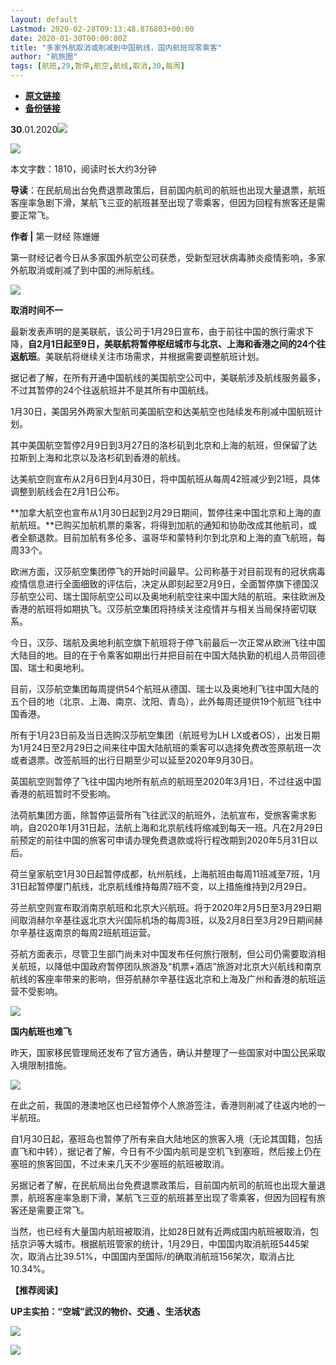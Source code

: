 ```yaml
---
layout: default
Lastmod: 2020-02-28T09:13:48.876803+00:00
date: 2020-01-30T00:00:00Z
title: "多家外航取消或削减到中国航线，国内航班现零乘客"
author: "航旅圈"
tags: [航班,29,暂停,航空,航线,取消,30,每周]
---
```


* [**原文链接**](http://mp.weixin.qq.com/s?__biz=MjM5MTM3NTMwNA==&mid=2660911554&idx=4&sn=3af2192cc1c93d50124b81e905e8f7bb&chksm=bdd863658aafea73766ea4522de3b01cb4fd14edc5591765133e3cb3f9e72a192f5a6fa43893#rd)
* [**备份链接**](http://archive.is/wDF8k)


  

**30**.01.2020![](/images/post/b964456eeb895c5ca2180c84e43a5c1c.jpg)

![](/images/post/3a37d1c506dfd733e321aabaf6770b0d.jpg)

本文字数：1810，阅读时长大约3分钟

**导读**：在民航局出台免费退票政策后，目前国内航司的航班也出现大量退票，航班客座率急剧下滑，某航飞三亚的航班甚至出现了零乘客，但因为回程有旅客还是需要正常飞。

  

**作者 |** 第一财经 陈姗姗

第一财经记者今日从多家国外航空公司获悉，受新型冠状病毒肺炎疫情影响，多家外航取消或削减了到中国的洲际航线。

![](/images/post/3519c8928fe3dd75fef0a2cb3e52b75b.jpg)

**取消时间不一**

  

最新发表声明的是美联航，该公司于1月29日宣布，由于前往中国的旅行需求下降，**自2月1日起至9日，美联航将暂停枢纽城市与北京、上海和香港之间的24个往返航班**。美联航将继续关注市场需求，并根据需要调整航班计划。

  

据记者了解，在所有开通中国航线的美国航空公司中，美联航涉及航线服务最多，不过其暂停的24个往返航班并不是其所有中国航线。

  

1月30日，美国另外两家大型航司美国航空和达美航空也陆续发布削减中国航班计划。

  

其中美国航空暂停2月9日到3月27日的洛杉矶到北京和上海的航班，但保留了达拉斯到上海和北京以及洛杉矶到香港的航线。

  

达美航空则宣布从2月6日到4月30日，将中国航班从每周42班减少到21班，具体调整到航线会在2月1日公布。

  

**加拿大航空也宣布从1月30日起到2月29日期间，暂停往来中国北京和上海的直航航班。**已购买加航机票的乘客，将得到加航的通知和协助改成其他航司，或者全额退款。目前加航有多伦多、温哥华和蒙特利尔到北京和上海的直飞航班，每周33个。

  

欧洲方面，汉莎航空集团停飞的开始时间最早。公司称基于对目前现有的冠状病毒疫情信息进行全面细致的评估后，决定从即刻起至2月9日，全面暂停旗下德国汉莎航空公司、瑞士国际航空公司以及奥地利航空往来中国大陆的航班。来往欧洲及香港的航班将如期执飞。汉莎航空集团将持续关注疫情并与相关当局保持密切联系。

  

今日，汉莎、瑞航及奥地利航空旗下航班将于停飞前最后一次正常从欧洲飞往中国大陆目的地。目的在于令乘客如期出行并把目前在中国大陆执勤的机组人员带回德国、瑞士和奥地利。

  

目前，汉莎航空集团每周提供54个航班从德国、瑞士以及奥地利飞往中国大陆的五个目的地（北京、上海、南京、沈阳、青岛），此外每周还提供19个航班飞往中国香港。

  

所有于1月23日前及当日选购汉莎航空集团（航班号为LH LX或者OS），出发日期为1月24日至2月29日之间来往中国大陆航班的乘客可以选择免费改签原航班一次或者退票。改签航班的出行日期至少可以延至2020年9月30日。

  

英国航空则暂停了飞往中国内地所有航点的航班至2020年3月1日，不过往返中国香港的航班暂时不受影响。

  

法荷航集团方面，除暂停运营所有飞往武汉的航班外，法航宣布，受旅客需求影响，自2020年1月31日起，法航上海和北京航线将缩减到每天一班。凡在2月29日前预定的前往中国的旅客可申请办理免费退款或将行程改期到2020年5月31日以后。

  

荷兰皇家航空1月30日起暂停成都，杭州航线，上海航班由每周11班减至7班，1月31日起暂停厦门航线，北京航线维持每周7班不变，以上措施维持到2月29日。

  

芬兰航空则宣布取消南京航班和北京大兴航班。将于2020年2月5日至3月29日期间取消赫尔辛基往返北京大兴国际机场的每周3班，以及2月8日至3月29日期间赫尔辛基往返南京的每周2班航班运营。

  

芬航方面表示，尽管卫生部门尚未对中国发布任何旅行限制，但公司仍需要取消相关航班，以降低中国政府暂停团队旅游及“机票+酒店”旅游对北京大兴航线和南京航线的客座率带来的影响，但芬航赫尔辛基往返北京和上海及广州和香港的航班运营不受影响。

  

![](/images/post/3519c8928fe3dd75fef0a2cb3e52b75b.jpg)

**国内航班也难飞**

  

昨天，国家移民管理局还发布了官方通告，确认并整理了一些国家对中国公民采取入境限制措施。

![](/images/post/f6bcd83af6b1efd80ed6bc7541ba259b.jpg)

在此之前，我国的港澳地区也已经暂停个人旅游签注，香港则削减了往返内地的一半航班。

  

自1月30日起，塞班岛也暂停了所有来自大陆地区的旅客入境（无论其国籍，包括直飞和中转），据记者了解，今日有不少国内航司是空机飞到塞班，然后接上仍在塞班的旅客回国，不过未来几天不少塞班的航班被取消。

  

另据记者了解，在民航局出台免费退票政策后，目前国内航司的航班也出现大量退票，航班客座率急剧下滑，某航飞三亚的航班甚至出现了零乘客，但因为回程有旅客还是需要正常飞。

  

当然，也已经有大量国内航班被取消，比如28日就有近两成国内航班被取消，包括京沪等大城市。根据航班管家的统计，1月29日，中国国内取消航班5445架次，取消占比39.51%，中国国内至国际/的确取消航班156架次，取消占比10.34%。

**【推荐阅读】**

**UP主实拍：“空城”武汉的物价、交通 、生活状态**

[![](/images/post/95378c138081e87ab45f85e97ac64671.jpg)](http://mp.weixin.qq.com/s?__biz=MjM5MTM3NTMwNA==&mid=2660911356&idx=1&sn=7ffb93ebf418b95431c855ef076d60a9&chksm=bdd8625b8aafeb4de0e755a3a94953a08b8683b96b692ea2bc68a976f3d13218eb323988780a&scene=21#wechat_redirect)

![](/images/post/8cd8a1d0aba0700b88fba4e2bebbdee5.jpg)

